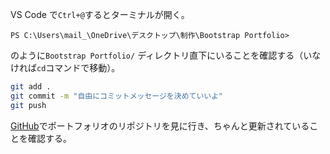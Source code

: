 VS Code で`Ctrl+@`するとターミナルが開く。
```
PS C:\Users\mail_\OneDrive\デスクトップ\制作\Bootstrap Portfolio>
```
のように`Bootstrap Portfolio/` ディレクトリ直下にいることを確認する（いなければ`cd`コマンドで移動）。

```bash
git add .
git commit -m "自由にコミットメッセージを決めていいよ"
git push
```
[GitHub](https://github.com/kazune-waon)でポートフォリオのリポジトリを見に行き、ちゃんと更新されていることを確認する。